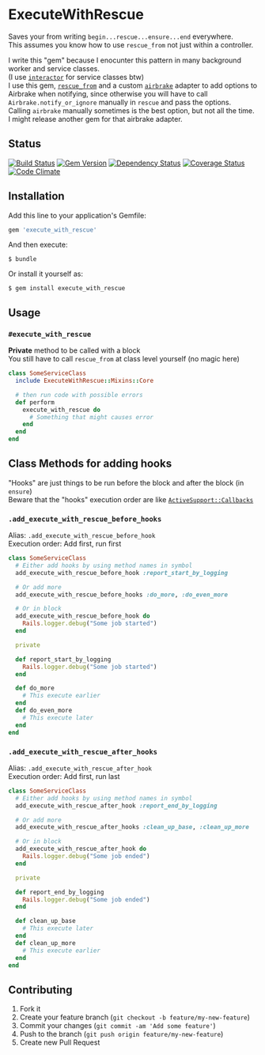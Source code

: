 # ExecuteWithRescue

Saves your from writing `begin...rescue...ensure...end` everywhere.  
This assumes you know how to use `rescue_from` not just within a controller.  

I write this "gem" because I enocunter this pattern in many background worker and service classes.  
(I use [`interactor`](https://github.com/collectiveidea/interactor) for service classes btw)  
I use this gem, [`rescue_from`](http://api.rubyonrails.org/classes/ActiveSupport/Rescuable/ClassMethods.html) and a custom [`airbrake`](https://github.com/airbrake/airbrake) adapter to add options to Airbrake when notifying, since otherwise you will have to call `Airbrake.notify_or_ignore` manually in `rescue` and pass the options.  
Calling `airbrake` manually sometimes is the best option, but not all the time.  
I might release another gem for that airbrake adapter.  


## Status

[![Build Status](http://img.shields.io/travis/PikachuEXE/execute_with_rescue.svg?style=flat-square)](https://travis-ci.org/PikachuEXE/execute_with_rescue)
[![Gem Version](http://img.shields.io/gem/v/execute_with_rescue.svg?style=flat-square)](http://badge.fury.io/rb/execute_with_rescue)
[![Dependency Status](http://img.shields.io/gemnasium/PikachuEXE/execute_with_rescue.svg?style=flat-square)](https://gemnasium.com/PikachuEXE/execute_with_rescue)
[![Coverage Status](http://img.shields.io/coveralls/PikachuEXE/execute_with_rescue.svg?style=flat-square)](https://coveralls.io/r/PikachuEXE/execute_with_rescue)
[![Code Climate](http://img.shields.io/codeclimate/github/PikachuEXE/execute_with_rescue.svg?style=flat-square)](https://codeclimate.com/github/PikachuEXE/execute_with_rescue)


## Installation

Add this line to your application's Gemfile:

```ruby
gem 'execute_with_rescue'
```

And then execute:

    $ bundle

Or install it yourself as:

    $ gem install execute_with_rescue

## Usage

### `#execute_with_rescue`
**Private** method to be called with a block  
You still have to call `rescue_from` at class level yourself (no magic here)  
```ruby
class SomeServiceClass
  include ExecuteWithRescue::Mixins::Core

  # then run code with possible errors
  def perform
    execute_with_rescue do
      # Something that might causes error
    end
  end
end
```

## Class Methods for adding hooks
"Hooks" are just things to be run before the block and after the block (in `ensure`)  
Beware that the "hooks" execution order are like [`ActiveSupport::Callbacks`](http://api.rubyonrails.org/classes/ActiveSupport/Callbacks.html)  

### `.add_execute_with_rescue_before_hooks`
Alias: `.add_execute_with_rescue_before_hook`  
Execution order: Add first, run first  
```ruby
class SomeServiceClass
  # Either add hooks by using method names in symbol
  add_execute_with_rescue_before_hook :report_start_by_logging

  # Or add more
  add_execute_with_rescue_before_hooks :do_more, :do_even_more

  # Or in block
  add_execute_with_rescue_before_hook do
    Rails.logger.debug("Some job started")
  end

  private

  def report_start_by_logging
    Rails.logger.debug("Some job started")
  end

  def do_more
    # This execute earlier
  end
  def do_even_more
    # This execute later
  end
end
```

### `.add_execute_with_rescue_after_hooks`
Alias: `.add_execute_with_rescue_after_hook`  
Execution order: Add first, run last  
```ruby
class SomeServiceClass
  # Either add hooks by using method names in symbol
  add_execute_with_rescue_after_hook :report_end_by_logging

  # Or add more
  add_execute_with_rescue_after_hooks :clean_up_base, :clean_up_more

  # Or in block
  add_execute_with_rescue_after_hook do
    Rails.logger.debug("Some job ended")
  end

  private

  def report_end_by_logging
    Rails.logger.debug("Some job ended")
  end

  def clean_up_base
    # This execute later
  end
  def clean_up_more
    # This execute earlier
  end
end
```

## Contributing

1. Fork it
2. Create your feature branch (`git checkout -b feature/my-new-feature`)
3. Commit your changes (`git commit -am 'Add some feature'`)
4. Push to the branch (`git push origin feature/my-new-feature`)
5. Create new Pull Request
